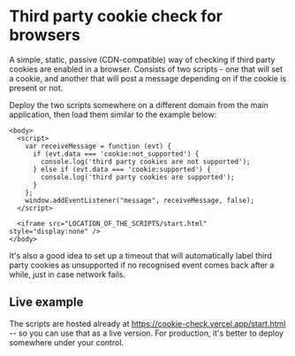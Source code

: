 Third party cookie check for browsers
=====================================

A simple, static, passive (CDN-compatible) way of checking if third party cookies are enabled in a browser.
Consists of two scripts - one that will set a cookie, and another that will post a message depending on if the
cookie is present or not. 

Deploy the two scripts somewhere on a different domain from the main application, then load them similar to the 
example below:


````
<body>
  <script>
    var receiveMessage = function (evt) {
      if (evt.data === 'cookie:not_supported') {
        console.log('third party cookies are not supported');
      } else if (evt.data === 'cookie:supported') {
        console.log('third party cookies are supported');
      }
    };
    window.addEventListener("message", receiveMessage, false);
  </script>

  <iframe src="LOCATION_OF_THE_SCRIPTS/start.html" style="display:none" />
</body>
````

It's also a good idea to set up a timeout that will automatically label third party cookies as unsupported if no recognised event comes back
after a while, just in case network fails. 

## Live example

The scripts are hosted already at https://cookie-check.vercel.app/start.html -- so you can use that as a live
version. For production, it's better to deploy somewhere under your control.